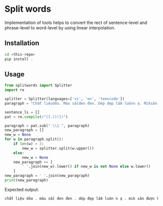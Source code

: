 # Split words
Implementation of tools helps to convert the rect of sentence-level and phrase-level to word-level by using linear interpolation.


## Installation

```bash 
cd <this-repo>
pip install .
```

## Usage

```python
from splitwords import Splitter
import re

splitter = Splitter(languages=['vi', 'en', 'teencode'])
paragraph = "Chất liệudẻo. Màu sắcđen đen. Dép đẹp lắm luônn ạ. Miksăn được k thikquá tr. shipperthân thiện"

sentence_ls = []
pat = re.compile(r"([.()!])")

paragraph = pat.sub(" \\1 ", paragraph)
new_paragraph = []
new_w = None
for w in paragraph.split():
    if len(w) > 3:
        new_w = splitter.split(w.upper())
    else:
        new_w = None
    new_paragraph += [
        ' '.join(new_w).lower() if new_w is not None else w.lower()
    ]
new_paragraph = ' '.join(new_paragraph)
print(new_paragraph)
```
Expected output:
```bash
chất liệu dẻo . màu sắc đen đen . dép đẹp lắm luôn n ạ . mik săn được k thik quá tr . shipper thân thiện
```

